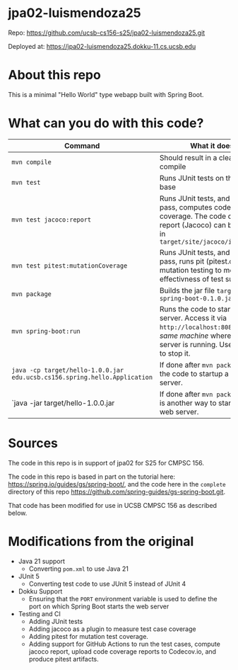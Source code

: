 # jpa02-luismendoza25

Repo: https://github.com/ucsb-cs156-s25/jpa02-luismendoza25.git

Deployed at: https://jpa02-luismendoza25.dokku-11.cs.ucsb.edu

# About this repo

This is a minimal "Hello World" type webapp built with Spring Boot.

# What can you do with this code?

| Command                                                                   | What it does                                                                                                                                           |
| ------------------------------------------------------------------------- | ------------------------------------------------------------------------------------------------------------------------------------------------------ |
| `mvn compile`                                                             | Should result in a clean compile                                                                                                                       |
| `mvn test`                                                                | Runs JUnit tests on the code base                                                                                                                      |
| `mvn test jacoco:report`                                                  | Runs JUnit tests, and if all tests pass, computes code coverage. The code coverage report (Jacoco) can be found in `target/site/jacoco/index.html`     |
| `mvn test pitest:mutationCoverage`                                        | Runs JUnit tests, and if all tests pass, runs pit (pitest.org) mutation testing to measure effectivness of test suite                                  |
| `mvn package`                                                             | Builds the jar file `target/gs-spring-boot-0.1.0.jar`                                                                                                  |
| `mvn spring-boot:run`                                                     | Runs the code to startup a web server. Access it via `http://localhost:8080` on the _same machine_ where the server is running. Use CTRL/C to stop it. |
| `java -cp target/hello-1.0.0.jar edu.ucsb.cs156.spring.hello.Application` | If done after `mvn package`, runs the code to startup a web server.                                                                                    |
| `java -jar target/hello-1.0.0.jar                                         | If done after `mvn package`, this is another way to start up the web server.                                                                           |

# Sources

The code in this repo is in support of
jpa02 for S25 for CMPSC 156.

The code in this repo is based in part on the tutorial here:
<https://spring.io/guides/gs/spring-boot/>, and the code here in the
`complete` directory of this repo
<https://github.com/spring-guides/gs-spring-boot.git>.

That code has been
modified for use in UCSB CMPSC 156 as described
below.

# Modifications from the original

- Java 21 support
  - Converting `pom.xml` to use Java 21
- JUnit 5
  - Converting test code to use JUnit 5 instead of JUnit 4
- Dokku Support
  - Ensuring that the `PORT` environment variable is
    used to define the port on which Spring Boot starts the web server
- Testing and CI
  - Adding JUnit tests
  - Adding jacoco as a plugin to measure test
    case coverage
  - Adding pitest for mutation test coverage.
  - Adding support for GitHub Actions to run
    the test cases, compute jacoco report,
    upload code coverage reports to Codecov.io,
    and produce pitest artifacts.
